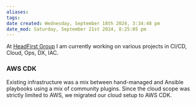 ```yaml
---
aliases: 
tags: 
date created: Wednesday, September 18th 2024, 3:34:48 pm
date_mod: Saturday, September 21st 2024, 8:25:05 pm
---
```

At [HeadFirst Group](https://headfirst.group/en/) I am currently working on various projects in CI/CD, Cloud, Ops, DX, IAC.


### AWS CDK
Existing infrastructure was a mix between hand-managed and Ansible playbooks using a mix of community plugins. Since the cloud scope was strictly limited to AWS, we migrated our cloud setup to AWS CDK.